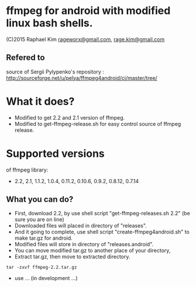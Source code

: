 ffmpeg for android with modified linux bash shells.
===================================================
(C)2015 Raphael Kim <rageworx@gmail.com>, rage.kim@gmail.com

## Refered to 
source of Sergii Pylypenko's repository
: http://sourceforge.net/u/pelya/ffmpeg4android/ci/master/tree/

# What it does?
- Modified to get 2.2 and 2.1 version of ffmpeg.
- Modified to get-ffmpeg-release.sh for easy control source of ffmpeg release.

# Supported versions
of ffmpeg library:
- 2.2, 2.1, 1.1.2, 1.0.4, 0.11.2, 0.10.6, 0.9.2, 0.8.12, 0.7.14

## What you can do?
- First, download 2.2, by use shell script "get-ffmpeg-releases.sh 2.2" (be sure you are on line)
- Downloaded files will placed in directory of "releases".
- And it going to complete, use shell script "create-ffmpeg4android.sh" to make tar.gz for android.
- Modified files will store in directory of "releases.android".
- You can move modified tar.gz to another place of your directory,
- Extract tar.gz, then move to extracted directory.
~~~~~
tar -zxvf ffmpeg-2.2.tar.gz
~~~~~
- use ... (in development ...)
